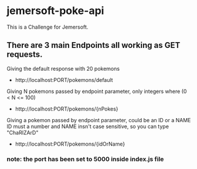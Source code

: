 # jemersoft-poke-api

This is a Challenge for Jemersoft.

## There are 3 main Endpoints all working as GET requests.

Giving the default response with 20 pokemons

- http://localhost:PORT/pokemons/default

Giving N pokemons passed by endpoint parameter, only integers where (0 < N <= 100)

- http://localhost:PORT/pokemons/{nPokes}

Giving a pokemon passed by endpoint parameter, could be an ID or a NAME
ID must a number and NAME insn't case sensitive, so you can type "ChaRIZArD"

- http://localhost:PORT/pokemons/{idOrName}

### note: the port has been set to 5000 inside index.js file
